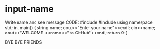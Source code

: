 # input-name
Write name and see message
CODE:
#include<iostream>
#include<string>
using namespace std;
int main()
{
  string name;
  cout<<"Enter your name"<<endl;
  cin>>name;
  cout<<"WELCOME <<name<<" to GitHub"<<endl;
  return 0;
}
  
BYE BYE FRIENDS
